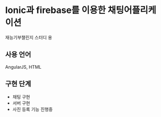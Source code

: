 Ionic과 firebase를 이용한 채팅어플리케이션
=====================

재능기부챌린지 스터디 용

## 사용 언어
AngularJS, HTML

## 구현 단계
- 채팅 구현
- 서버 구현
- 사진 등록 기능 진행중
